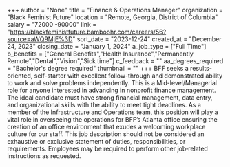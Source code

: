 +++
author = "None"
title = "Finance & Operations Manager"
organization = "Black Feminist Future"
location = "Remote, Georgia, District of Columbia"
salary = "72000 -90000"
link = "https://blackfeministfuture.bamboohr.com/careers/56?source=aWQ9MjE%3D"
sort_date = "2023-12-24"
created_at = "December 24, 2023"
closing_date = "January 1, 2024"
a_job_type = ["Full Time"]
b_benefits = ["General Benefits","Health Insurance","Permanently Remote","Dental","Vision","Sick time"]
c_feedback = ""
aa_degrees_required = "Bachelor's degree required"
thumbnail = ""
+++
BFF seeks a results-oriented, self-starter with excellent follow-through and demonstrated ability to work and solve problems independently. This is a Mid-level/Managerial role for anyone interested in advancing in nonprofit finance management. The ideal candidate must have strong financial management, data entry, and organizational skills with the ability to meet tight deadlines.
As a member of the Infrastructure and Operations team, this position will play a vital role in overseeing the operations for BFF’s Atlanta office ensuring the creation of an office environment that exudes a welcoming workplace culture for our staff.  This job description should not be considered an exhaustive or exclusive statement of duties, responsibilities, or requirements. Employees may be required to perform other job‐related instructions as requested.